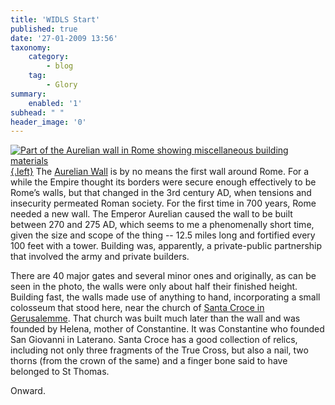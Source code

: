 ```yaml
---
title: 'WIDLS Start'
published: true
date: '27-01-2009 13:56'
taxonomy:
    category:
        - blog
    tag:
        - Glory
summary:
    enabled: '1'
subhead: " "
header_image: '0'
---
```


[![Part of the Aurelian wall in Rome showing miscellaneous building materials](http://farm4.static.flickr.com/3092/3229817250_a5f0c0dd12_m.jpg){.left}](https://www.flickr.com/photos/jcherfas/3229817250/in/set-72157613020701378) The [Aurelian Wall](https://en.wikipedia.org/wiki/Aurelian_Wall) is by no means the first wall around Rome. For a while the Empire thought its borders were secure enough effectively to be Rome’s walls, but that changed in the 3rd century AD, when tensions and insecurity permeated Roman society. For the first time in 700 years, Rome needed a new wall. The Emperor Aurelian caused the wall to be built between 270 and 275 AD, which seems to me a phenomenally short time, given the size and scope of the thing -- 12.5 miles long and fortified every 100 feet with a tower. Building was, apparently, a private-public partnership that involved the army and private builders.

There are 40 major gates and several minor ones and originally, as can be seen in the photo, the walls were only about half their finished height. Building fast, the walls made use of anything to hand, incorporating a small colosseum that stood here, near the church of [Santa Croce in Gerusalemme](https://en.wikipedia.org/wiki/Santa_Croce_in_Gerusalemme). That church was built much later than the wall and was founded by Helena, mother of Constantine. It was Constantine who founded San Giovanni in Laterano. Santa Croce has a good collection of relics, including not only three fragments of the True Cross, but also a nail, two thorns (from the crown of the same) and a finger bone said to have belonged to St Thomas.

Onward.
